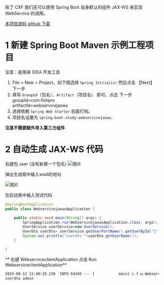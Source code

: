 除了 CXF 我们还可以使用 Spring Boot 自身默认的组件 JAX-WS 来实现 WebService 的调用。



[本项目源码 github 下载 ](https://github.com/fishpro/spring-boot-study/tree/master/spring-boot-study-webservicejaxws)

# 1 新建 Spring Boot Maven 示例工程项目
注意：是用来 IDEA 开发工具
1. File > New > Project，如下图选择 `Spring Initializr` 然后点击 【Next】下一步
2. 填写 `GroupId`（包名）、`Artifact`（项目名） 即可。点击 下一步
    groupId=com.fishpro   
    artifactId=webservicejaxws
3. 选择依赖 `Spring Web Starter` 前面打钩。
4. 项目名设置为 `spring-boot-study-webservicejaxws`.

**注意不需要额外导入第三方组件**

# 2 自动生成 JAX-WS 代码
右键包 user (没有新建一个包名)
![图片](https://www.cnblogs.com/images/cnblogs_com/fishpro/1453719/o_webservice3.jpg)

弹出生成框中输入wsdl的地址

![图片](https://www.cnblogs.com/images/cnblogs_com/fishpro/1453719/o_webservice2.jpg)

在启动类中输入测试代码

```java
@SpringBootApplication
public class WebservicejaxwsApplication {

    public static void main(String[] args) {
        SpringApplication.run(WebservicejaxwsApplication.class, args);
        UserService userService=new UserService();
        UserDto userDto= userService.getUserPortName().getUserById("1");
        System.out.println("userdto "+userDto.getUserName());
    }

}
```

**
右键 WebserviceclientApplication 点击 Run WebserviceclientApplication**

```cmd
2019-08-12 21:40:29.230  INFO 64345 --- [           main] c.f.w.WebservicejaxwsApplication         : Started WebservicejaxwsApplication in 2.087 seconds (JVM running for 2.765)
userdto admin
```